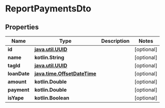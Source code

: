 
# ReportPaymentsDto

## Properties
| Name | Type | Description | Notes |
| ------------ | ------------- | ------------- | ------------- |
| **id** | [**java.util.UUID**](java.util.UUID.md) |  |  [optional] |
| **name** | **kotlin.String** |  |  [optional] |
| **tagId** | [**java.util.UUID**](java.util.UUID.md) |  |  [optional] |
| **loanDate** | [**java.time.OffsetDateTime**](java.time.OffsetDateTime.md) |  |  [optional] |
| **amount** | **kotlin.Double** |  |  [optional] |
| **payment** | **kotlin.Double** |  |  [optional] |
| **isYape** | **kotlin.Boolean** |  |  [optional] |



